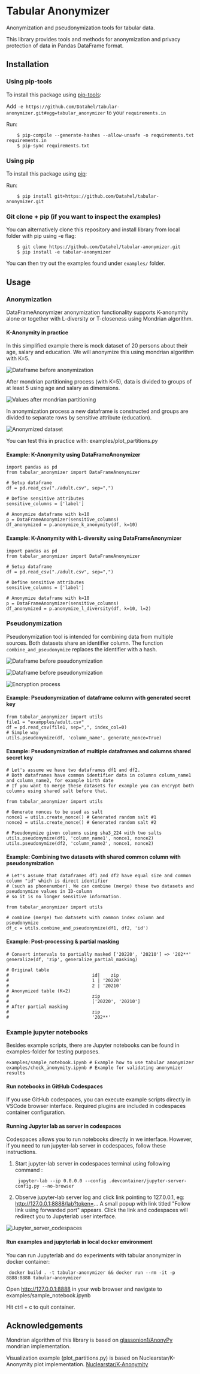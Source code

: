 # Tabular Anonymizer

Anonymization and pseudonymization tools for tabular data. 


This library provides tools and methods for anonymization and privacy protection of data in Pandas DataFrame format.

## Installation

### Using pip-tools

To install this package using [pip-tools](https://pypi.org/project/pip-tools/1.8.0/):

Add `-e https://github.com/Datahel/tabular-anonymizer.git#egg=tabular_anonymizer` to your `requirements.in`

Run:

        $ pip-compile --generate-hashes --allow-unsafe -o requirements.txt requirements.in
        $ pip-sync requirements.txt

### Using pip

To install this package using [pip](https://pip.pypa.io/en/stable/):

Run:

        $ pip install git+https://github.com/Datahel/tabular-anonymizer.git
        
### Git clone + pip (if you want to inspect the examples)

You can alternatively clone this repository and install library from local folder with pip using -e flag:

        $ git clone https://github.com/Datahel/tabular-anonymizer.git
        $ pip install -e tabular-anonymizer

You can then try out the examples found under `examples/` folder. 

## Usage

### Anonymization

DataFrameAnonymizer anonymization functionality supports K-anonymity alone or together with L-diversity or T-closeness 
using Mondrian algorithm.

#### K-Anonymity in practice

In this simplified example there is mock dataset of 20 persons about their age, salary and education. 
We will anonymize this using mondrian algorithm with K=5.

![Dataframe before anonymization](documents/mondrian_data.png?raw=true "Dataframe")

After mondrian partitioning process (with K=5), data is divided to groups of at least 5 using age and salary as dimensions.

![Values after mondrian partitioning](documents/mondrian_plot.png?raw=true "Partitioned data")

In anonymization process a new dataframe is constructed and groups are divided to separate rows by sensitive attribute (education). 

![Anonymized dataset](documents/mondrian_anonymized.png?raw=true "Anonymized data with K=5")

You can test this in practice with: examples/plot_partitions.py 

#### Example: K-Anonymity using DataFrameAnonymizer

    import pandas as pd
    from tabular_anonymizer import DataFrameAnonymizer

    # Setup dataframe
    df = pd.read_csv("./adult.csv", sep=",")
    
    # Define sensitive attributes
    sensitive_columns = ['label']

    # Anonymize dataframe with k=10
    p = DataFrameAnonymizer(sensitive_columns)
    df_anonymized = p.anonymize_k_anonymity(df, k=10)

#### Example: K-Anonymity with L-diversity using DataFrameAnonymizer

    import pandas as pd
    from tabular_anonymizer import DataFrameAnonymizer

    # Setup dataframe
    df = pd.read_csv("./adult.csv", sep=",")
    
    # Define sensitive attributes
    sensitive_columns = ['label']

    # Anonymize dataframe with k=10
    p = DataFrameAnonymizer(sensitive_columns)
    df_anonymized = p.anonymize_l_diversity(df, k=10, l=2)


### Pseudonymization

Pseudonymization tool is intended for combining data from multiple sources. Both datasets share an identifier column. The function `combine_and_pseudonymize` replaces the identifier with a hash.

![Dataframe before pseudonymization](documents/pseudonymization_before.png?raw=true "Dataframe")

![Dataframe before pseudonymization](documents/pseudonymization_after.png?raw=true "Dataframe after pseudonymization of education column")

![Encryption process](documents/pseudonymization_encryption.png?raw=true "Pseudonymization and ecryption process")



#### Example: Pseudonymization of dataframe column with generated secret key

    from tabular_anonymizer import utils
    file1 = "exampples/adult.csv"
    df = pd.read_csv(file1, sep=",", index_col=0)
    # Simple way
    utils.pseudonymize(df, 'column_name', generate_nonce=True)

#### Example: Pseudonymization of multiple dataframes and columns shared secret key

    # Let's assume we have two dataframes df1 and df2. 
    # Both dataframes have common identifier data in columns column_name1 and column_name2, for example birth date
    # If you want to merge these datasets for example you can encrypt both columns using shared salt before that. 

    from tabular_anonymizer import utils

    # Generate nonces to be used as salt
    nonce1 = utils.create_nonce() # Generated random salt #1
    nonce2 = utils.create_nonce() # Generated random salt #2

    # Pseudonymize given columns using sha3_224 with two salts
    utils.pseudonymize(df1, 'column_name1', nonce1, nonce2)
    utils.pseudonymize(df2, 'column_name2', nonce1, nonce2)

#### Example: Combining two datasets with shared common column with pseudonymization

    # Let's assume that dataframes df1 and df2 have equal size and common column "id" which is direct identifier 
    # (such as phonenumber). We can combine (merge) these two datasets and pseudonymize values in ID-column
    # so it is no longer sensitive information.

    from tabular_anonymizer import utils

    # combine (merge) two datasets with common index column and pseudonymize
    df_c = utils.combine_and_pseudonymize(df1, df2, 'id')

#### Example: Post-processing & partial masking

    # Convert intervals to partially masked ['20220', '20210'] => '202**'
    generalize(df, 'zip', generalize_partial_masking)

    # Original table
    #                               id|    zip
    #                               1 | '20220'
    #                               2 | '20210'
    # Anonymized table (K=2)
    #                               zip
    #                               ['20220', '20210']
    # After partial masking
    #                               zip
    #                               '202**'

### Example jupyter notebooks

Besides example scripts, there are Jupyter notebooks can be found in examples-folder for testing purposes. 

    examples/sample_notebook.ipynb # Example how to use tabular anonymizer
    examples/check_anonymity.ipynb # Example for validating anonymizer results

#### Run notebooks in GitHub Codespaces

If you use GitHub codespaces, you can execute example scripts directly in VSCode browser interface. Required plugins are included in codespaces container configuration. 

#### Running Jupyter lab as server in codespaces

Codespaces allows you to run notebooks directly in we interface. However, if you need to run jupyter-lab server in codespaces, follow these instructions.

1. Start jupyter-lab server in codespaces terminal using following command :

        jupyter-lab --ip 0.0.0.0 --config .devcontainer/jupyter-server-config.py --no-browser

2. Observe jupyter-lab server log and click link pointing to 127.0.0.1, eg: http://127.0.0.1:8888/lab?token=... A small popup with link titled "Follow link using forwarded port" appears. Click the link and codespaces will redirect you to Jupyterlab user interface.  

![Jupyter_server_codespaces](documents/jupyterlab_codespaces.png?raw=true "JupyterLab in codespaces")

#### Run examples and jupyterlab in local docker environment

You can run Jupyterlab and do experiments with tabular anonymizer in docker container:

     docker build . -t tabular-anonymizer && docker run --rm -it -p 8888:8888 tabular-anonymizer  

Open http://127.0.0.1:8888 in your web browser and navigate to examples/sample_notebook.ipynb

Hit ctrl + c to quit container.


## Acknowledgements

Mondrian algorithm of this library is based on [glassonion1/AnonyPy](https://github.com/glassonion1/anonypy) mondrian implementation. 

Visualization example (plot_partitions.py) is based on Nuclearstar/K-Anonymity plot implementation. [Nuclearstar/K-Anonymity](https://github.com/Nuclearstar/K-Anonymity)
